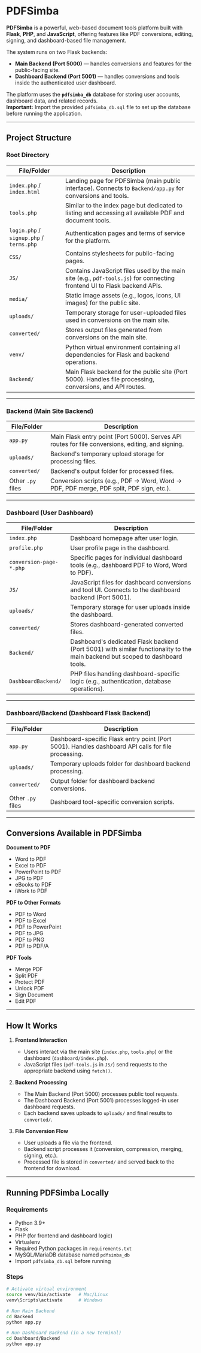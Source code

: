 # PDFSimba

**PDFSimba** is a powerful, web-based document tools platform built with **Flask**, **PHP**, and **JavaScript**, offering features like PDF conversions, editing, signing, and dashboard-based file management.

The system runs on two Flask backends:
- **Main Backend (Port 5000)** — handles conversions and features for the public-facing site.
- **Dashboard Backend (Port 5001)** — handles conversions and tools inside the authenticated user dashboard.

The platform uses the **`pdfsimba_db`** database for storing user accounts, dashboard data, and related records.  
**Important:** Import the provided `pdfsimba_db.sql` file to set up the database before running the application.

---

## Project Structure

### Root Directory
| File/Folder | Description |
|-------------|-------------|
| `index.php` / `index.html` | Landing page for PDFSimba (main public interface). Connects to `Backend/app.py` for conversions and tools. |
| `tools.php` | Similar to the index page but dedicated to listing and accessing all available PDF and document tools. |
| `login.php` / `signup.php` / `terms.php` | Authentication pages and terms of service for the platform. |
| `CSS/` | Contains stylesheets for public-facing pages. |
| `JS/` | Contains JavaScript files used by the main site (e.g., `pdf-tools.js`) for connecting frontend UI to Flask backend APIs. |
| `media/` | Static image assets (e.g., logos, icons, UI images) for the public site. |
| `uploads/` | Temporary storage for user-uploaded files used in conversions on the main site. |
| `converted/` | Stores output files generated from conversions on the main site. |
| `venv/` | Python virtual environment containing all dependencies for Flask and backend operations. |
| `Backend/` | Main Flask backend for the public site (Port 5000). Handles file processing, conversions, and API routes. |

---

### Backend (Main Site Backend)
| File/Folder | Description |
|-------------|-------------|
| `app.py` | Main Flask entry point (Port 5000). Serves API routes for file conversions, editing, and signing. |
| `uploads/` | Backend's temporary upload storage for processing files. |
| `converted/` | Backend's output folder for processed files. |
| Other `.py` files | Conversion scripts (e.g., PDF → Word, Word → PDF, PDF merge, PDF split, PDF sign, etc.). |

---

### Dashboard (User Dashboard)
| File/Folder | Description |
|-------------|-------------|
| `index.php` | Dashboard homepage after user login. |
| `profile.php` | User profile page in the dashboard. |
| `conversion-page-*.php` | Specific pages for individual dashboard tools (e.g., dashboard PDF to Word, Word to PDF). |
| `JS/` | JavaScript files for dashboard conversions and tool UI. Connects to the dashboard backend (Port 5001). |
| `uploads/` | Temporary storage for user uploads inside the dashboard. |
| `converted/` | Stores dashboard-generated converted files. |
| `Backend/` | Dashboard's dedicated Flask backend (Port 5001) with similar functionality to the main backend but scoped to dashboard tools. |
| `DashboardBackend/` | PHP files handling dashboard-specific logic (e.g., authentication, database operations). |

---

### Dashboard/Backend (Dashboard Flask Backend)
| File/Folder | Description |
|-------------|-------------|
| `app.py` | Dashboard-specific Flask entry point (Port 5001). Handles dashboard API calls for file processing. |
| `uploads/` | Temporary uploads folder for dashboard backend processing. |
| `converted/` | Output folder for dashboard backend conversions. |
| Other `.py` files | Dashboard tool-specific conversion scripts. |

---

## Conversions Available in PDFSimba

**Document to PDF**
- Word to PDF  
- Excel to PDF  
- PowerPoint to PDF  
- JPG to PDF  
- eBooks to PDF  
- iWork to PDF  

**PDF to Other Formats**
- PDF to Word  
- PDF to Excel  
- PDF to PowerPoint  
- PDF to JPG  
- PDF to PNG  
- PDF to PDF/A  

**PDF Tools**
- Merge PDF  
- Split PDF  
- Protect PDF  
- Unlock PDF  
- Sign Document  
- Edit PDF  

---

## How It Works

1. **Frontend Interaction**
   - Users interact via the main site (`index.php`, `tools.php`) or the dashboard (`dashboard/index.php`).
   - JavaScript files (`pdf-tools.js` in `JS/`) send requests to the appropriate backend using `fetch()`.

2. **Backend Processing**
   - The Main Backend (Port 5000) processes public tool requests.
   - The Dashboard Backend (Port 5001) processes logged-in user dashboard requests.
   - Each backend saves uploads to `uploads/` and final results to `converted/`.

3. **File Conversion Flow**
   - User uploads a file via the frontend.
   - Backend script processes it (conversion, compression, merging, signing, etc.).
   - Processed file is stored in `converted/` and served back to the frontend for download.

---

## Running PDFSimba Locally

### Requirements
- Python 3.9+
- Flask
- PHP (for frontend and dashboard logic)
- Virtualenv
- Required Python packages in `requirements.txt`
- MySQL/MariaDB database named `pdfsimba_db`
- Import `pdfsimba_db.sql` before running

### Steps
```bash
# Activate virtual environment
source venv/bin/activate   # Mac/Linux
venv\Scripts\activate      # Windows

# Run Main Backend
cd Backend
python app.py

# Run Dashboard Backend (in a new terminal)
cd Dashboard/Backend
python app.py
